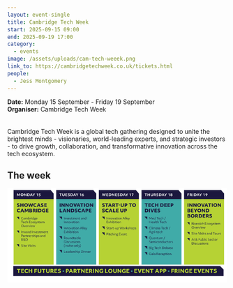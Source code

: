 ```yaml
---
layout: event-single
title: Cambridge Tech Week
start: 2025-09-15 09:00
end: 2025-09-19 17:00
category:
  - events
image: /assets/uploads/cam-tech-weeek.png
link_to: https://cambridgetechweek.co.uk/tickets.html
people:
  - Jess Montgomery
---
```

**D﻿ate:** Monday 15 September - Friday 19 September\
**Organiser:** Cambridge Tech Week\
\
\
Cambridge Tech Week is a global tech gathering designed to unite the brightest minds - visionaries, world-leading experts, and strategic investors - to drive growth, collaboration, and transformative innovation across the tech ecosystem.

## T﻿he week

![](/assets/uploads/tech-week-agenda.png)